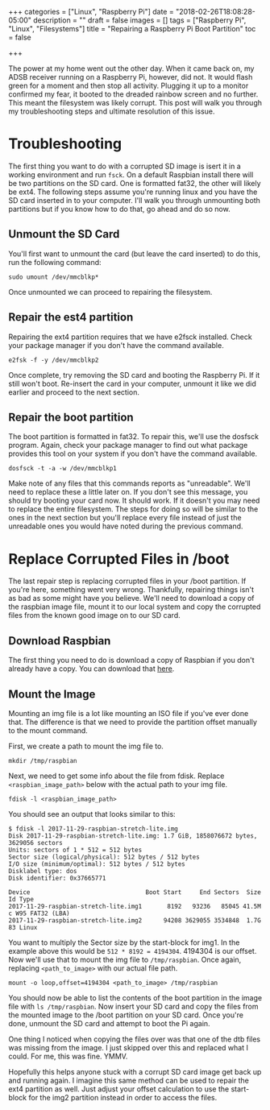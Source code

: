 +++
categories = ["Linux", "Raspberry Pi"]
date = "2018-02-26T18:08:28-05:00"
description = ""
draft = false
images = []
tags = ["Raspberry Pi", "Linux", "Filesystems"]
title = "Repairing a Raspberry Pi Boot Partition"
toc = false

+++

The power at my home went out the other day. When it came back on, my ADSB
receiver running on a Raspberry Pi, however, did not. It would flash green for a
moment and then stop all activity. Plugging it up to a monitor confirmed my
fear, it booted to the dreaded rainbow screen and no further. This meant the
filesystem was likely corrupt. This post will walk you through my
troubleshooting steps and ultimate resolution of this issue.

# Troubleshooting

The first thing you want to do with a corrupted SD image is isert it in a
working environment and run `fsck`. On a default Raspbian install there will be
two partitions on the SD card. One is formatted fat32, the other will likely be
ext4. The following steps assume you're running linux and you have the SD card
inserted in to your computer. I'll walk you through unmounting both partitions
but if you know how to do that, go ahead and do so now.

## Unmount the SD Card

You'll first want to unmount the card (but leave the card inserted) to do this,
run the following command:

```
sudo umount /dev/mmcblkp*
```

Once unmounted we can proceed to repairing the filesystem.

## Repair the est4 partition

Repairing the ext4 partition requires that we have e2fsck installed. Check your
package manager if you don't have the command available.

```
e2fsk -f -y /dev/mmcblkp2
```

Once complete, try removing the SD card and booting the Raspberry Pi. If it
still won't boot. Re-insert the card in your computer, unmount it like we did
earlier and proceed to the next section.

## Repair the boot partition

The boot partition is formatted in fat32. To repair this, we'll use the dosfsck
program. Again, check your package manager to find out what package provides
this tool on your system if you don't have the command available.

```
dosfsck -t -a -w /dev/mmcblkp1
```

Make note of any files that this commands reports as "unreadable". We'll need to
replace these a little later on. If you don't see this message, you should try
booting your card now. It should work. If it doesn't you may need to replace the
entire filesystem. The steps for doing so will be similar to the ones in the
next section but you'll replace every file instead of just the unreadable ones
you would have noted during the previous command.

# Replace Corrupted Files in /boot

The last repair step is replacing corrupted files in your /boot partition. If
you're here, something went very wrong. Thankfully, repairing things isn't as
bad as some might have you believe. We'll need to download a copy of the
raspbian image file, mount it to our local system and copy the corrupted files
from the known good image on to our SD card.

## Download Raspbian

The first thing you need to do is download a copy of Raspbian if you don't
already have a copy. You can download that
[here](https://www.raspberrypi.org/downloads/raspbian/).

## Mount the Image

Mounting an img file is a lot like mounting an ISO file if you've ever done
that. The difference is that we need to provide the partition offset manually to
the mount command.

First, we create a path to mount the img file to.

```
mkdir /tmp/raspbian
```

Next, we need to get some info about the file from fdisk. Replace
`<raspbian_image_path>` below with the actual path to your img file.

```
fdisk -l <raspbian_image_path>
```

You should see an output that looks similar to this:

```
$ fdisk -l 2017-11-29-raspbian-stretch-lite.img
Disk 2017-11-29-raspbian-stretch-lite.img: 1.7 GiB, 1858076672 bytes, 3629056 sectors
Units: sectors of 1 * 512 = 512 bytes
Sector size (logical/physical): 512 bytes / 512 bytes
I/O size (minimum/optimal): 512 bytes / 512 bytes
Disklabel type: dos
Disk identifier: 0x37665771

Device                                Boot Start     End Sectors  Size Id Type
2017-11-29-raspbian-stretch-lite.img1       8192   93236   85045 41.5M  c W95 FAT32 (LBA)
2017-11-29-raspbian-stretch-lite.img2      94208 3629055 3534848  1.7G 83 Linux
```

You want to multiply the Sector size by the start-block for img1. In the example
above this would be `512 * 8192 = 4194304`. 4194304 is our offset. Now we'll use
that to mount the img file to `/tmp/raspbian`. Once again, replacing
`<path_to_image>` with our actual file path.

```
mount -o loop,offset=4194304 <path_to_image> /tmp/raspbian
```

You should now be able to list the contents of the boot partition in the image
file with `ls /tmp/raspbian`. Now insert your SD card and copy the files from
the mounted image to the /boot partition on your SD card. Once you're done,
unmount the SD card and attempt to boot the Pi again.

One thing I noticed when copying the files over was that one of the dtb files
was missing from the image. I just skipped over this and replaced what I could.
For me, this was fine. YMMV.

Hopefully this helps anyone stuck with a corrupt SD card image get back up and
running again. I imagine this same method can be used to repair the ext4
partition as well. Just adjust your offset calculation to use the start-block
for the img2 partition instead in order to access the files.
